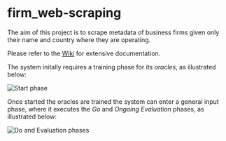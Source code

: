 # firm_web-scraping
The aim of this project is to scrape metadata of business firms given only their name and country where they are operating.

Please refer to the [Wiki](https://github.com/worldbank/Firms-Web-Scraping/wiki/General-System-Overview) for extensive documentation.

The system initally requires a training phase for its _oracles_, as illustrated below:

![Start phase](https://user-images.githubusercontent.com/8014151/27988719-28757ae4-63f7-11e7-804c-59c7008be8d6.png)

Once started the oracles are trained the system can enter a general input phase, where it executes the _Go_ and _Ongoing Evaluation_ phases, as illustrated below:

![Do and Evaluation phases](https://user-images.githubusercontent.com/8014151/27988720-2bf37f5e-63f7-11e7-97a0-290b41de41c1.png)
